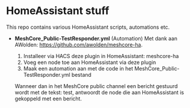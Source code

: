 # HomeAssistant stuff

This repo contains various HomeAssistant scripts, automations etc.

- **MeshCore_Public-TestResponder.yml** (Automation)
  Met dank aan AWolden: https://github.com/awolden/meshcore-ha.
  1. Installeer via HACS deze plugin in HomeAssistant: meshcore-ha
  2. Voeg een node toe aan HomeAssistant via deze plugin
  3. Maak een automation aan met de code in het MeshCore_Public-TestResponder.yml bestand
     
  Wanneer dan in het MeshCore public channel een bericht gestuurd wordt met de tekst: test, antwoordt de node die aan HomeAssistant is gekoppeld met een bericht.

